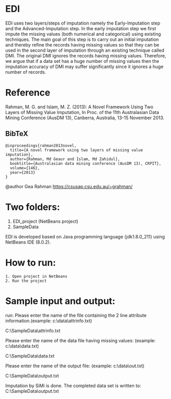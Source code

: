 # EDI
EDI uses two layers/steps of imputation namely the Early-Imputation step and the Advanced-Imputation step. In the early imputation step we first impute the missing values (both numerical and categorical) using existing techniques. The main goal of this step is to carry out an initial imputation and thereby refine the records having missing values so that they can be used in the second layer of imputation through an existing technique called DMI. The original DMI ignores the records having missing values. Therefore, we argue that if a data set has a huge number of missing values then the imputation accuracy of DMI may suffer significantly since it ignores a huge number of records.

# Reference

Rahman, M. G. and Islam, M. Z. (2013): A Novel Framework Using Two Layers of Missing Value Imputation, In Proc. of the 11th Australasian Data Mining Conference (AusDM 13), Canberra, Australia, 13-15 November 2013. 

## BibTeX
```
@inproceedings{rahman2013novel,
  title={A novel framework using two layers of missing value imputation},
  author={Rahman, Md Geaur and Islam, Md Zahidul},
  booktitle={Australasian data mining conference (AusDM 13), CRPIT},
  volume={146},
  year={2013}
}
```

@author Gea Rahman <https://csusap.csu.edu.au/~grahman/>
  
# Two folders:
 
 1. EDI_project (NetBeans project)
 2. SampleData 
 
EDI is developed based on Java programming language (jdk1.8.0_211) using NetBeans IDE (8.0.2). 
 
# How to run:
 
	1. Open project in NetBeans
	2. Run the project

# Sample input and output:
run:
Please enter the name of the file containing the 2 line attribute information.(example: c:\data\attrinfo.txt)

C:\SampleData\attrinfo.txt

Please enter the name of the data file having missing values: (example: c:\data\data.txt)

C:\SampleData\data.txt

Please enter the name of the output file: (example: c:\data\out.txt)

C:\SampleData\output.txt


Imputation by SiMi is done. The completed data set is written to: 
C:\SampleData\output.txt